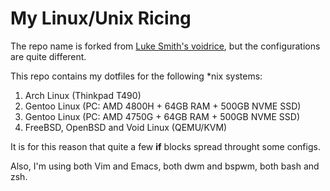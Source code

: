 # My Linux/Unix Ricing

The repo name is forked from [Luke Smith's voidrice](https://github.com/LukeSmithxyz/voidrice), but the configurations are quite different.

This repo contains my dotfiles for the following \*nix systems:
1. Arch Linux (Thinkpad T490)
2. Gentoo Linux (PC: AMD 4800H + 64GB RAM + 500GB NVME SSD)
2. Gentoo Linux (PC: AMD 4750G + 64GB RAM + 500GB NVME SSD)
4. FreeBSD, OpenBSD and Void Linux (QEMU/KVM)

It is for this reason that quite a few **if** blocks spread throught some configs.

Also, I'm using both Vim and Emacs, both dwm and bspwm, both bash and zsh.
